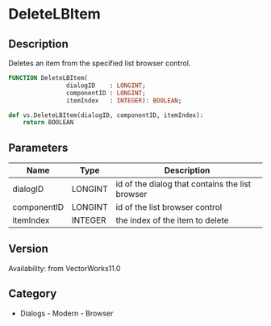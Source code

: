 # DeleteLBItem

## Description
Deletes an item from the specified list browser control.

```pascal
FUNCTION DeleteLBItem(
				dialogID    : LONGINT;
				componentID : LONGINT;
				itemIndex   : INTEGER): BOOLEAN;
```

```python
def vs.DeleteLBItem(dialogID, componentID, itemIndex):
    return BOOLEAN
```

## Parameters
|Name|Type|Description|
|---|---|---|
|dialogID|LONGINT|id of the dialog that contains the list browser|
|componentID|LONGINT|id of the list browser control|
|itemIndex|INTEGER|the index of the item to delete|

## Version
Availability: from VectorWorks11.0

## Category
* Dialogs - Modern - Browser

